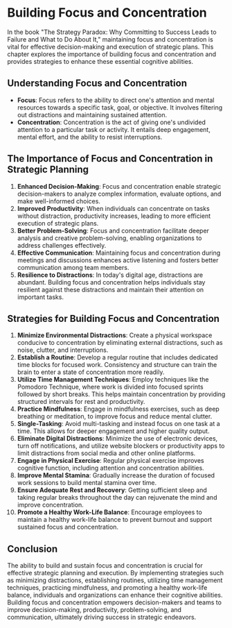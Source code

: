 Building Focus and Concentration
=========================================

In the book "The Strategy Paradox: Why Committing to Success Leads to Failure and What to Do About It," maintaining focus and concentration is vital for effective decision-making and execution of strategic plans. This chapter explores the importance of building focus and concentration and provides strategies to enhance these essential cognitive abilities.

Understanding Focus and Concentration
-------------------------------------

* **Focus**: Focus refers to the ability to direct one's attention and mental resources towards a specific task, goal, or objective. It involves filtering out distractions and maintaining sustained attention.
* **Concentration**: Concentration is the act of giving one's undivided attention to a particular task or activity. It entails deep engagement, mental effort, and the ability to resist interruptions.

The Importance of Focus and Concentration in Strategic Planning
---------------------------------------------------------------

1. **Enhanced Decision-Making**: Focus and concentration enable strategic decision-makers to analyze complex information, evaluate options, and make well-informed choices.
2. **Improved Productivity**: When individuals can concentrate on tasks without distraction, productivity increases, leading to more efficient execution of strategic plans.
3. **Better Problem-Solving**: Focus and concentration facilitate deeper analysis and creative problem-solving, enabling organizations to address challenges effectively.
4. **Effective Communication**: Maintaining focus and concentration during meetings and discussions enhances active listening and fosters better communication among team members.
5. **Resilience to Distractions**: In today's digital age, distractions are abundant. Building focus and concentration helps individuals stay resilient against these distractions and maintain their attention on important tasks.

Strategies for Building Focus and Concentration
-----------------------------------------------

1. **Minimize Environmental Distractions**: Create a physical workspace conducive to concentration by eliminating external distractions, such as noise, clutter, and interruptions.
2. **Establish a Routine**: Develop a regular routine that includes dedicated time blocks for focused work. Consistency and structure can train the brain to enter a state of concentration more readily.
3. **Utilize Time Management Techniques**: Employ techniques like the Pomodoro Technique, where work is divided into focused sprints followed by short breaks. This helps maintain concentration by providing structured intervals for rest and productivity.
4. **Practice Mindfulness**: Engage in mindfulness exercises, such as deep breathing or meditation, to improve focus and reduce mental clutter.
5. **Single-Tasking**: Avoid multi-tasking and instead focus on one task at a time. This allows for deeper engagement and higher quality output.
6. **Eliminate Digital Distractions**: Minimize the use of electronic devices, turn off notifications, and utilize website blockers or productivity apps to limit distractions from social media and other online platforms.
7. **Engage in Physical Exercise**: Regular physical exercise improves cognitive function, including attention and concentration abilities.
8. **Improve Mental Stamina**: Gradually increase the duration of focused work sessions to build mental stamina over time.
9. **Ensure Adequate Rest and Recovery**: Getting sufficient sleep and taking regular breaks throughout the day can rejuvenate the mind and improve concentration.
10. **Promote a Healthy Work-Life Balance**: Encourage employees to maintain a healthy work-life balance to prevent burnout and support sustained focus and concentration.

Conclusion
----------

The ability to build and sustain focus and concentration is crucial for effective strategic planning and execution. By implementing strategies such as minimizing distractions, establishing routines, utilizing time management techniques, practicing mindfulness, and promoting a healthy work-life balance, individuals and organizations can enhance their cognitive abilities. Building focus and concentration empowers decision-makers and teams to improve decision-making, productivity, problem-solving, and communication, ultimately driving success in strategic endeavors.

